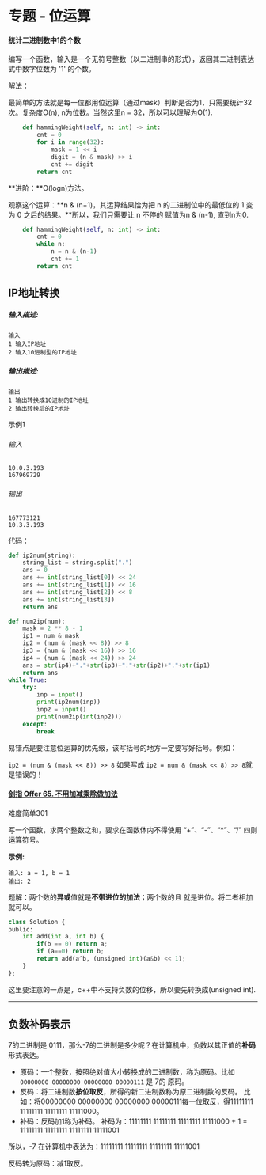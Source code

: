 # 专题 - 位运算

#### 统计二进制数中1的个数

编写一个函数，输入是一个无符号整数（以二进制串的形式），返回其二进制表达式中数字位数为 '1' 的个数。

解法：

最简单的方法就是每一位都用位运算（通过mask）判断是否为1，只需要统计32次。复杂度O(n), n为位数。当然这里n = 32，所以可以理解为O(1).

```python
    def hammingWeight(self, n: int) -> int:
        cnt = 0
        for i in range(32):
            mask = 1 << i
            digit = (n & mask) >> i
            cnt += digit
        return cnt
```

**进阶：**O(logn)方法。

观察这个运算：**n & (n−1)，其运算结果恰为把 n 的二进制位中的最低位的 1 变为 0 之后的结果。**所以，我们只需要让 n 不停的 赋值为n & (n-1), 直到n为0.

```python
    def hammingWeight(self, n: int) -> int:
        cnt = 0
        while n:
            n = n & (n-1)
            cnt += 1
        return cnt
```



## IP地址转换

##### **输入描述:**

```
输入 
1 输入IP地址
2 输入10进制型的IP地址
```

##### **输出描述:**

```
输出
1 输出转换成10进制的IP地址
2 输出转换后的IP地址
```

示例1

###### 输入

```
10.0.3.193
167969729
```

###### 输出

```
167773121
10.3.3.193
```

代码：

```python
def ip2num(string):
    string_list = string.split(".")
    ans = 0
    ans += int(string_list[0]) << 24
    ans += int(string_list[1]) << 16
    ans += int(string_list[2]) << 8
    ans += int(string_list[3])
    return ans

def num2ip(num):
    mask = 2 ** 8 - 1
    ip1 = num & mask
    ip2 = (num & (mask << 8)) >> 8
    ip3 = (num & (mask << 16)) >> 16
    ip4 = (num & (mask << 24)) >> 24
    ans = str(ip4)+"."+str(ip3)+"."+str(ip2)+"."+str(ip1)
    return ans
while True:
    try:
        inp = input()
        print(ip2num(inp))
        inp2 = input()
        print(num2ip(int(inp2)))
    except:
        break
```

易错点是要注意位运算的优先级，该写括号的地方一定要写好括号。例如：

`ip2 = (num & (mask << 8)) >> 8` 如果写成 `ip2 = num & (mask << 8) >> 8`就是错误的！



#### [剑指 Offer 65. 不用加减乘除做加法](https://leetcode-cn.com/problems/bu-yong-jia-jian-cheng-chu-zuo-jia-fa-lcof/)

难度简单301

写一个函数，求两个整数之和，要求在函数体内不得使用 “+”、“-”、“*”、“/” 四则运算符号。

 

**示例:**

```
输入: a = 1, b = 1
输出: 2
```

题解：两个数的**异或**值就是**不带进位的加法**；两个数的且 就是进位。将二者相加就可以。

```python
class Solution {
public:
    int add(int a, int b) {
        if(b == 0) return a;
        if (a==0) return b;
        return add(a^b, (unsigned int)(a&b) << 1);
    }
};
```

这里要注意的一点是，c++中不支持负数的位移，所以要先转换成(unsigned int). 



----

## 负数补码表示

7的二进制是 0111，那么-7的二进制是多少呢？在计算机中，负数以其正值的**补码**形式表达。

- 原码：一个整数，按照绝对值大小转换成的二进制数，称为原码。比如 `00000000 00000000 00000000 00000111` 是 7的 原码。
- 反码：将二进制数**按位取反**，所得的新二进制数称为原二进制数的反码。
  比如：将00000000 00000000 00000000 00000111每一位取反，得11111111 11111111 11111111 11111000。
- 补码：反码加1称为补码。
  补码为：11111111 11111111 11111111 11111000 + 1 = 11111111 11111111 11111111 11111001

所以，-7 在计算机中表达为：11111111 11111111 11111111 11111001

反码转为原码：减1取反。